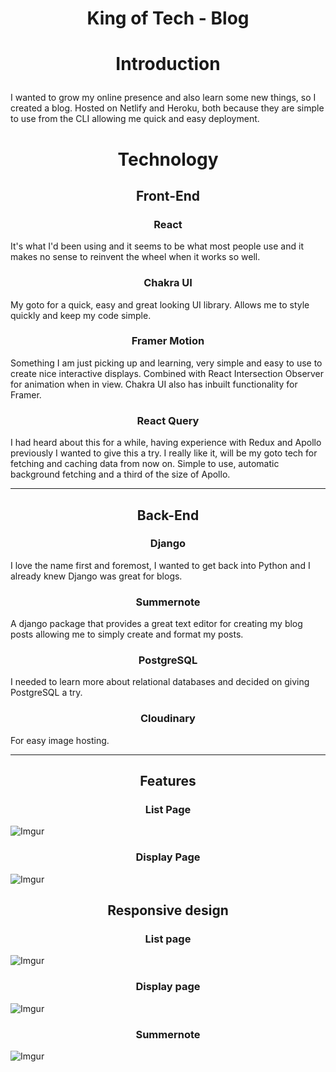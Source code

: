# <p align="center">**King of Tech - Blog** </p>

# <p align="center">Introduction </p>

I wanted to grow my online presence and also learn some new things, so I created a blog. Hosted on Netlify and Heroku, both because they are simple to use from the CLI allowing me quick and easy deployment.

# <p align="center">Technology

## <p align="center">Front-End

### <p align="center">React

It's what I'd been using and it seems to be what most people use and it makes no sense to reinvent the wheel when it works so well.

### <p align="center">Chakra UI

My goto for a quick, easy and great looking UI library. Allows me to style quickly and keep my code simple.

### <p align="center">Framer Motion

Something I am just picking up and learning, very simple and easy to use to create nice interactive displays.
Combined with React Intersection Observer for animation when in view. Chakra UI also has inbuilt functionality for Framer.

### <p align="center">React Query

I had heard about this for a while, having experience with Redux and Apollo previously I wanted to give this a try.
I really like it, will be my goto tech for fetching and caching data from now on. Simple to use, automatic background fetching and
a third of the size of Apollo.

---

## <p align="center">Back-End

### <p align="center">Django

I love the name first and foremost, I wanted to get back into Python and I already knew Django was great for blogs.

### <p align="center">Summernote

A django package that provides a great text editor for creating my blog posts allowing me to simply create and format my posts.

### <p align="center">PostgreSQL

I needed to learn more about relational databases and decided on giving PostgreSQL a try.

### <p align="center">Cloudinary

For easy image hosting.

---

## <p align="center">Features

### <p align="center">List Page

![Imgur](https://i.imgur.com/CzUVAw8.png)

### <p align="center">Display Page

![Imgur](https://i.imgur.com/3bOlemM.png)

## <p align="center">Responsive design

### <p align="center"> List page

![Imgur](https://i.imgur.com/jlp4jC6.png?1)

### <p align="center"> Display page

![Imgur](https://i.imgur.com/PNrUsJK.png?1)

### <p align="center">Summernote

![Imgur](https://i.imgur.com/1EzuToS.png)

